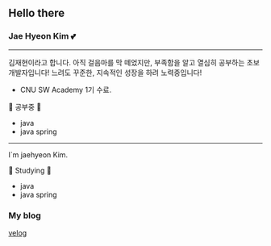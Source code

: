 ## Hello there

### Jae Hyeon Kim 💕 
------

김재현이라고 합니다. 아직 걸음마를 막 떼었지만, 부족함을 알고 열심히 공부하는 초보 개발자입니다!
느려도 꾸준한, 지속적인 성장을 하려 노력중입니다!

- CNU SW Academy 1기 수료.

📖 공부중 📖
- java
- java spring

----

I`m jaehyeon Kim. 

📖 Studying 📖
- java
- java spring
    

### My blog
[velog](https://velog.io/@rlawogus73)

